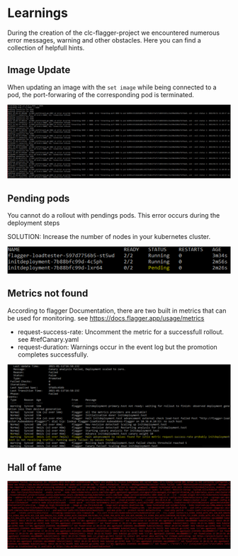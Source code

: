 # Learnings

 During the creation of the clc-flagger-project we encountered numerous error messages, warning and other obstacles. Here you can find a collection of helpfull hints.

## Image Update

When updating an image with the `set image` while being connected to a pod, the port-forwaring of the corresponding pod is terminated. 

![alt text](https://github.com/dorian1000/clc_flagger_project/blob/main/images/image_update_pod_dies.png)

## Pending pods

You cannot do a rollout with pendings pods. This error occurs during the deployment steps

SOLUTION: Increase the number of nodes in your kubernetes cluster.

![alt text](https://github.com/dorian1000/clc_flagger_project/blob/main/images/pending_pods.png)

## Metrics not found

According to flagger Documentation, there are two built in metrics that can be used for monitoring. see https://docs.flagger.app/usage/metrics

* request-success-rate: Uncomment the metric for a successfull rollout. see #refCanary.yaml
* request-duration: Warnings occur in the event log but the promotion completes successfully.

![alt text](https://github.com/dorian1000/clc_flagger_project/blob/main/images/metric_not_found.png)

## Hall of fame

![alt text](https://github.com/dorian1000/clc_flagger_project/blob/main/images/hell.png)


